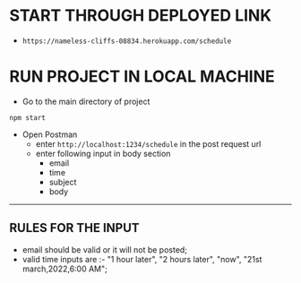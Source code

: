 # START THROUGH DEPLOYED LINK
- ``` https://nameless-cliffs-08834.herokuapp.com/schedule ```

# RUN PROJECT IN LOCAL MACHINE
- Go to the main directory of project

 ``` npm start ```

- Open Postman
  - enter     ``` http://localhost:1234/schedule ``` in the post request url
  - enter following input in body section
    - email   
    - time
    - subject
    - body 
---
## RULES FOR THE INPUT 
- email should be valid or it will not be posted;
- valid time inputs are :- "1 hour later", "2 hours later", "now", "21st march,2022,6:00 AM";
